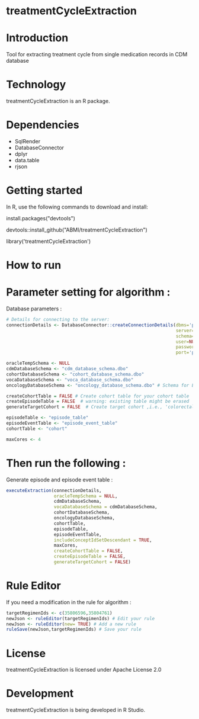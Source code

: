 # treatmentCycleExtraction

Introduction
==========
Tool for extracting treatment cycle from single medication records in CDM database

Technology
==========
treatmentCycleExtraction is an R package.

Dependencies
============
* SqlRender
* DatabaseConnector
* dplyr
* data.table
* rjson

Getting started
============
In R, use the following commands to download and install:

install.packages("devtools")

devtools::install_github("ABMI/treatmentCycleExtraction")

library('treatmentCycleExtraction')

How to run
============
# Parameter setting for algorithm :

Database parameters :
```r
# Details for connecting to the server:
connectionDetails <- DatabaseConnector::createConnectionDetails(dbms='pdw',
                                                                server=Sys.getenv("PDW_SERVER"),
                                                                schema='cdmDatabaseSchema',
                                                                user=NULL,
                                                                password=NULL,
                                                                port='port')

oracleTempSchema <- NULL
cdmDatabaseSchema <- "cdm_database_schema.dbo"
cohortDatabaseSchema <- "cohort_database_schema.dbo"
vocaDatabaseSchema <- "voca_database_schema.dbo"
oncologyDatabaseSchema <- "oncology_database_schema.dbo" # Schema for Episode table and Episode_eventtable, default = cdmDatabaseSchema

createCohortTable = FALSE # Create cohort table for your cohort table
createEpisodeTable = FALSE  # warning: existing table might be erased
generateTargetCohort = FALSE  # Create target cohort ,i.e., 'colorectal cancer'

episodeTable <- "episode_table"
episodeEventTable <- "episode_event_table"
cohortTable <- "cohort"

maxCores <- 4
```

# Then run the following :
Generate episode and episode event table :
```r
executeExtraction(connectionDetails,
                  oracleTempSchema = NULL,
                  cdmDatabaseSchema,
                  vocaDatabaseSchema = cdmDatabaseSchema,
                  cohortDatabaseSchema,
                  oncologyDatabaseSchema,
                  cohortTable,
                  episodeTable,
                  episodeEventTable,
                  includeConceptIdSetDescendant = TRUE,
                  maxCores,
                  createCohortTable = FALSE,
                  createEpisodeTable = FALSE,
                  generateTargetCohort = FALSE)
```
# Rule Editor

If you need a modification in the rule for algorithm :
```r
targetRegimenIds <- c(35806596,35804761)
newJson <- ruleEditor(targetRegimenIds) # Edit your rule
newJson <- ruleEditor(new= TRUE) # Add a new rule
ruleSave(newJson,targetRegimenIds) # Save your rule
```

License
=======
  treatmentCycleExtraction is licensed under Apache License 2.0

Development
===========
  treatmentCycleExtraction is being developed in R Studio.

